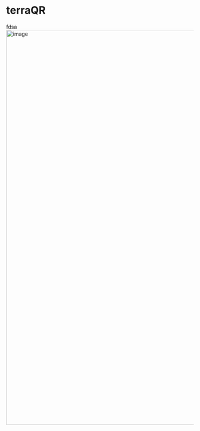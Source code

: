# terraQR

fdsa<img width="1063" alt="image" src="https://user-images.githubusercontent.com/1616571/228750719-c8e2919c-6b39-489e-b8b4-20cb0683d4a4.png">
